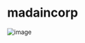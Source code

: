 # madaincorp </BR>

![image](https://github.com/Bashar-Othman/madaincorp/assets/26125735/2cb08848-0c95-41d6-8673-817fecd09b27)

